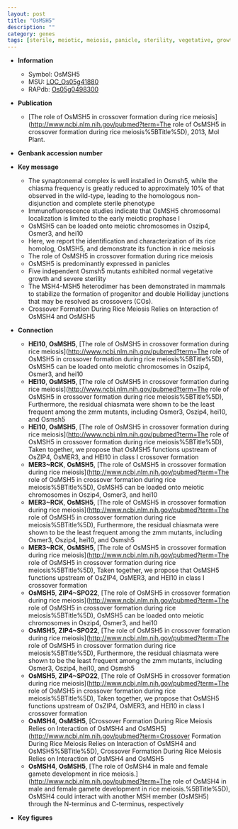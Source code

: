 ```yaml
---
layout: post
title: "OsMSH5"
description: ""
category: genes
tags: [sterile, meiotic, meiosis, panicle, sterility, vegetative, growth, crossover, Holliday junctions]
---
```


* **Information**  
    + Symbol: OsMSH5  
    + MSU: [LOC_Os05g41880](http://rice.plantbiology.msu.edu/cgi-bin/ORF_infopage.cgi?orf=LOC_Os05g41880)  
    + RAPdb: [Os05g0498300](http://rapdb.dna.affrc.go.jp/viewer/gbrowse_details/irgsp1?name=Os05g0498300)  

* **Publication**  
    + [The role of OsMSH5 in crossover formation during rice meiosis](http://www.ncbi.nlm.nih.gov/pubmed?term=The role of OsMSH5 in crossover formation during rice meiosis%5BTitle%5D), 2013, Mol Plant.

* **Genbank accession number**  

* **Key message**  
    + The synaptonemal complex is well installed in Osmsh5, while the chiasma frequency is greatly reduced to approximately 10% of that observed in the wild-type, leading to the homologous non-disjunction and complete sterile phenotype
    + Immunofluorescence studies indicate that OsMSH5 chromosomal localization is limited to the early meiotic prophase I
    + OsMSH5 can be loaded onto meiotic chromosomes in Oszip4, Osmer3, and hei10
    + Here, we report the identification and characterization of its rice homolog, OsMSH5, and demonstrate its function in rice meiosis
    + The role of OsMSH5 in crossover formation during rice meiosis
    + OsMSH5 is predominantly expressed in panicles
    + Five independent Osmsh5 mutants exhibited normal vegetative growth and severe sterility
    + The MSH4-MSH5 heterodimer has been demonstrated in mammals to stabilize the formation of progenitor and double Holliday junctions that may be resolved as crossovers (COs).
    + Crossover Formation During Rice Meiosis Relies on Interaction of OsMSH4 and OsMSH5

* **Connection**  
    + __HEI10__, __OsMSH5__, [The role of OsMSH5 in crossover formation during rice meiosis](http://www.ncbi.nlm.nih.gov/pubmed?term=The role of OsMSH5 in crossover formation during rice meiosis%5BTitle%5D),  OsMSH5 can be loaded onto meiotic chromosomes in Oszip4, Osmer3, and hei10
    + __HEI10__, __OsMSH5__, [The role of OsMSH5 in crossover formation during rice meiosis](http://www.ncbi.nlm.nih.gov/pubmed?term=The role of OsMSH5 in crossover formation during rice meiosis%5BTitle%5D),  Furthermore, the residual chiasmata were shown to be the least frequent among the zmm mutants, including Osmer3, Oszip4, hei10, and Osmsh5
    + __HEI10__, __OsMSH5__, [The role of OsMSH5 in crossover formation during rice meiosis](http://www.ncbi.nlm.nih.gov/pubmed?term=The role of OsMSH5 in crossover formation during rice meiosis%5BTitle%5D),  Taken together, we propose that OsMSH5 functions upstream of OsZIP4, OsMER3, and HEI10 in class I crossover formation
    + __MER3~RCK__, __OsMSH5__, [The role of OsMSH5 in crossover formation during rice meiosis](http://www.ncbi.nlm.nih.gov/pubmed?term=The role of OsMSH5 in crossover formation during rice meiosis%5BTitle%5D),  OsMSH5 can be loaded onto meiotic chromosomes in Oszip4, Osmer3, and hei10
    + __MER3~RCK__, __OsMSH5__, [The role of OsMSH5 in crossover formation during rice meiosis](http://www.ncbi.nlm.nih.gov/pubmed?term=The role of OsMSH5 in crossover formation during rice meiosis%5BTitle%5D),  Furthermore, the residual chiasmata were shown to be the least frequent among the zmm mutants, including Osmer3, Oszip4, hei10, and Osmsh5
    + __MER3~RCK__, __OsMSH5__, [The role of OsMSH5 in crossover formation during rice meiosis](http://www.ncbi.nlm.nih.gov/pubmed?term=The role of OsMSH5 in crossover formation during rice meiosis%5BTitle%5D),  Taken together, we propose that OsMSH5 functions upstream of OsZIP4, OsMER3, and HEI10 in class I crossover formation
    + __OsMSH5__, __ZIP4~SPO22__, [The role of OsMSH5 in crossover formation during rice meiosis](http://www.ncbi.nlm.nih.gov/pubmed?term=The role of OsMSH5 in crossover formation during rice meiosis%5BTitle%5D),  OsMSH5 can be loaded onto meiotic chromosomes in Oszip4, Osmer3, and hei10
    + __OsMSH5__, __ZIP4~SPO22__, [The role of OsMSH5 in crossover formation during rice meiosis](http://www.ncbi.nlm.nih.gov/pubmed?term=The role of OsMSH5 in crossover formation during rice meiosis%5BTitle%5D),  Furthermore, the residual chiasmata were shown to be the least frequent among the zmm mutants, including Osmer3, Oszip4, hei10, and Osmsh5
    + __OsMSH5__, __ZIP4~SPO22__, [The role of OsMSH5 in crossover formation during rice meiosis](http://www.ncbi.nlm.nih.gov/pubmed?term=The role of OsMSH5 in crossover formation during rice meiosis%5BTitle%5D),  Taken together, we propose that OsMSH5 functions upstream of OsZIP4, OsMER3, and HEI10 in class I crossover formation
    + __OsMSH4__, __OsMSH5__, [Crossover Formation During Rice Meiosis Relies on Interaction of OsMSH4 and OsMSH5](http://www.ncbi.nlm.nih.gov/pubmed?term=Crossover Formation During Rice Meiosis Relies on Interaction of OsMSH4 and OsMSH5%5BTitle%5D), Crossover Formation During Rice Meiosis Relies on Interaction of OsMSH4 and OsMSH5
    + __OsMSH4__, __OsMSH5__, [The role of OsMSH4 in male and female gamete development in rice meiosis.](http://www.ncbi.nlm.nih.gov/pubmed?term=The role of OsMSH4 in male and female gamete development in rice meiosis.%5BTitle%5D),  OsMSH4 could interact with another MSH member (OsMSH5) through the N-terminus and C-terminus, respectively

* **Key figures**  


